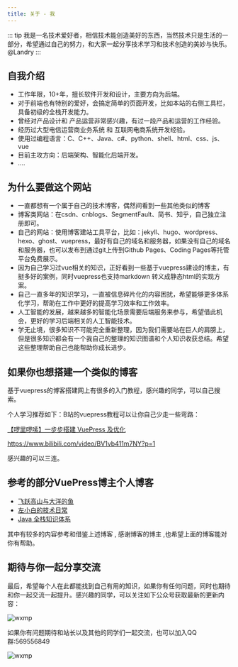 ```yaml
---
title: 关于 - 我
---
```


::: tip
我是一名技术爱好者，相信技术能创造美好的东西，当然技术只是生活的一部分，希望通过自己的努力，和大家一起分享技术学习和技术创造的美妙与快乐。@Landry
:::

## 自我介绍
* 工作年限，10+年，擅长软件开发和设计，主要方向为后端。
* 对于前端也有特别的爱好，会搞定简单的页面开发，比如本站的右侧工具栏，具备初级的全栈开发能力。
* 曾经对产品设计和 产品运营非常感兴趣，有过一段产品和运营的工作经验。
* 经历过大型电信运营商业务系统 和 互联网电商系统开发经验。
* 使用过编程语言：C、C++、Java、c#、python、shell、html、css、js、vue
* 目前主攻方向：后端架构、智能化后端开发。
* ....

## 为什么要做这个网站

* 一直都想有一个属于自己的技术博客，偶然间看到一些其他类似的博客
* 博客类网站：在csdn、cnblogs、SegmentFault、简书、知乎，自己独立注册即可。
* 自己的网站：使用博客建站工具平台，比如：jekyll、hugo、wordpress、hexo、ghost、vuepress，最好有自己的域名和服务器，如果没有自己的域名和服务器，也可以发布到通过git上传到Github Pages、Coding Pages等托管平台免费展示。
* 因为自己学习过vue相关的知识，正好看到一些基于vuepress建设的博主，有挺多好的案例，同时vuepress也支持markdown 转义成静态html的实现方案。
* 自己一直多年的知识学习，一直被信息碎片化的内容困扰，希望能够更多体系化学习，帮助在工作中更好的提高学习效率和工作效率。
* 人工智能的发展，越来越多的智能化场景需要后端服务来参与，希望借此机会，更好的学习后端相关的人工智能技术。
* 学无止境，很多知识不可能完全重新整理，因为我们需要站在巨人的肩膀上，但是很多知识都会有一个我自己的整理的知识图谱和个人知识收获总结。希望这些整理帮助自己也能帮助你成长进步。

## 如果你也想搭建一个类似的博客
基于vuepress的博客搭建网上有很多的入门教程，感兴趣的同学，可以自己搜索。

个人学习推荐如下：B站的vuepress教程可以让你自己少走一些弯路：

[【啰里啰嗦】一步步搭建 VuePress 及优化](https://www.bilibili.com/video/BV1vb411m7NY?p=1)

https://www.bilibili.com/video/BV1vb411m7NY?p=1

感兴趣的可以三连。



## 参考的部分VuePress博主个人博客

* [飞跃高山与大洋的鱼](https://docs.shanyuhai.top/)
* [左小白的技术日常](http://www.zuo11.com/)
* [Java 全栈知识体系](https://www.pdai.tech/)

其中有较多的内容参考和借鉴上述博客 , 感谢博客的博主 ,也希望上面的博客能对你有帮助。

## 期待与你一起分享交流
  
最后，希望每个人在此都能找到自己有用的知识，如果你有任何问题，同时也期待和你一起交流一起提升。感兴趣的同学，可以关注如下公众号获取最新的更新内容：

<img class= "zoom-custom-imgs" :src="$withBase('/assets/img/wx/wxmp.jpg')" alt="wxmp">

如果你有问题期待和站长以及其他的同学们一起交流，也可以加入QQ群:569556849 

<img class= "zoom-custom-imgs" :src="$withBase('/assets/img/qq/qqgroup.png')" alt="wxmp">

